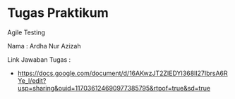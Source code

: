 # Tugas Praktikum 
Agile Testing

Nama : Ardha Nur Azizah

Link Jawaban Tugas : 
* https://docs.google.com/document/d/16AKwzJT2ZIEDYI368lI27IbrsA6RYe_l/edit?usp=sharing&ouid=117036124690977385795&rtpof=true&sd=true